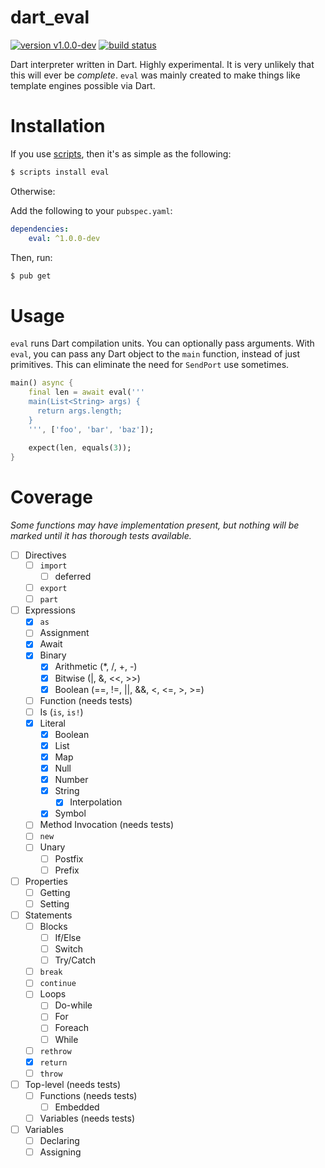 # dart_eval

[![version v1.0.0-dev](https://img.shields.io/badge/pub-v1.0.0--dev-red.svg)](https://pub.dartlang.org/packages/eval)
[![build status](https://travis-ci.org/thosakwe/dart_eval.svg)](https://travis-ci.org/thosakwe/dart_eval)

Dart interpreter written in Dart. Highly experimental. It is very unlikely that this will ever be *complete*.
`eval` was mainly created to make things like template engines possible via Dart.

# Installation
If you use [scripts](https://github.com/thosakwe/dart_scripts), then it's as simple as the following:

```bash
$ scripts install eval
```

Otherwise:

Add the following to your `pubspec.yaml`:

```yaml
dependencies:
    eval: ^1.0.0-dev
```

Then, run:

```bash
$ pub get
```

# Usage
`eval` runs Dart compilation units. You can optionally pass arguments. With `eval`, you can pass any
Dart object to the `main` function, instead of just primitives. This can eliminate the need for
`SendPort` use sometimes.

```dart
main() async {
    final len = await eval('''
    main(List<String> args) {
      return args.length;
    }
    ''', ['foo', 'bar', 'baz']);
    
    expect(len, equals(3));
}
```

# Coverage
*Some functions may have implementation present, but nothing will be marked
until it has thorough tests available.*

* [ ] Directives
  * [ ] `import`
    * [ ] deferred
  * [ ] `export`
  * [ ] `part`
* [ ] Expressions
  * [x] `as`
  * [ ] Assignment
  * [x] Await
  * [x] Binary
    * [x] Arithmetic (*, /, +, -)
    * [x] Bitwise (|, &, <<, >>)
    * [x] Boolean (==, !=, ||, &&, <, <=, >, >=)
  * [ ] Function (needs tests)
  * [ ] Is (`is`, `is!`)
  * [x] Literal
    * [x] Boolean
    * [x] List
    * [x] Map
    * [x] Null
    * [x] Number
    * [x] String
      * [x] Interpolation
    * [x] Symbol
  * [ ] Method Invocation (needs tests)
  * [ ] `new`
  * [ ] Unary
    * [ ] Postfix
    * [ ] Prefix
* [ ] Properties
  * [ ] Getting
  * [ ] Setting
* [ ] Statements
  * [ ] Blocks
    * [ ] If/Else
    * [ ] Switch
    * [ ] Try/Catch
  * [ ] `break`
  * [ ] `continue`
  * [ ] Loops
    * [ ] Do-while
    * [ ] For
    * [ ] Foreach
    * [ ] While
  * [ ] `rethrow`
  * [x] `return`
  * [ ] `throw`
* [ ] Top-level (needs tests)
  * [ ] Functions (needs tests)
    * [ ] Embedded
  * [ ] Variables (needs tests)
* [ ] Variables
  * [ ] Declaring
  * [ ] Assigning